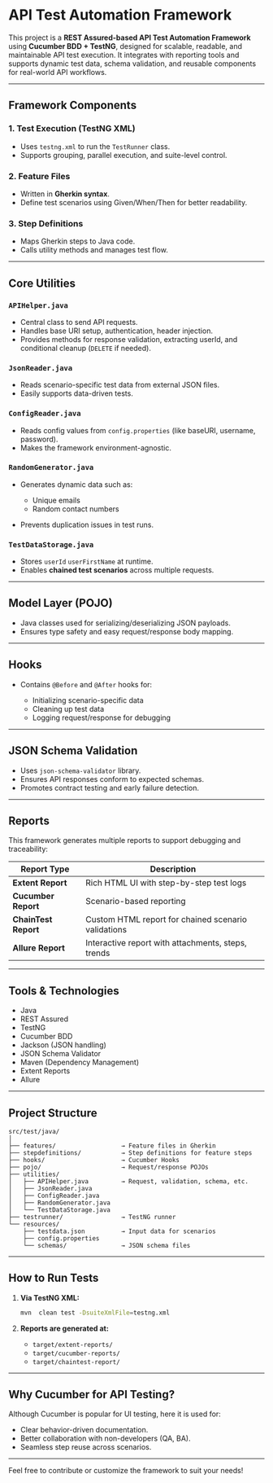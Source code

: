 #  API Test Automation Framework

This project is a **REST Assured-based API Test Automation Framework** using **Cucumber BDD + TestNG**, designed for scalable, readable, and maintainable API test execution. It integrates with reporting tools and supports dynamic test data, schema validation, and reusable components for real-world API workflows.

---

##  Framework Components

###  1. **Test Execution (TestNG XML)**

* Uses `testng.xml` to run the `TestRunner` class.
* Supports grouping, parallel execution, and suite-level control.

###  2. **Feature Files**

* Written in **Gherkin syntax**.
* Define test scenarios using Given/When/Then for better readability.


### 3. **Step Definitions**

* Maps Gherkin steps to Java code.
* Calls utility methods and manages test flow.

---

##  Core Utilities

###  `APIHelper.java`

* Central class to send API requests.
* Handles base URI setup, authentication, header injection.
* Provides methods for response validation, extracting userId, and conditional cleanup (`DELETE` if needed).

###  `JsonReader.java`

* Reads scenario-specific test data from external JSON files.
* Easily supports data-driven tests.

###  `ConfigReader.java`

* Reads config values from `config.properties` (like baseURI, username, password).
* Makes the framework environment-agnostic.

### `RandomGenerator.java`

* Generates dynamic data such as:

  * Unique emails
  * Random contact numbers
* Prevents duplication issues in test runs.

### `TestDataStorage.java`

* Stores `userId` `userFirstName` at runtime.
* Enables **chained test scenarios** across multiple requests.

---

##  Model Layer (POJO)

* Java classes used for serializing/deserializing JSON payloads.
* Ensures type safety and easy request/response body mapping.

---

##  Hooks

* Contains `@Before` and `@After` hooks for:

  * Initializing scenario-specific data
  * Cleaning up test data
  * Logging request/response for debugging

---

##  JSON Schema Validation

* Uses `json-schema-validator` library.
* Ensures API responses conform to expected schemas.
* Promotes contract testing and early failure detection.

---

##  Reports

This framework generates multiple reports to support debugging and traceability:

| Report Type          | Description                                         |
| -------------------- | --------------------------------------------------- |
| **Extent Report**    | Rich HTML UI with step-by-step test logs            |
| **Cucumber Report**  | Scenario-based reporting                            |
| **ChainTest Report** | Custom HTML report for chained scenario validations |
| **Allure Report**    | Interactive report with attachments, steps, trends  |

---

##  Tools & Technologies

* Java
* REST Assured
* TestNG
* Cucumber BDD
* Jackson (JSON handling)
* JSON Schema Validator
* Maven (Dependency Management)
* Extent Reports
* Allure 

---

##  Project Structure 

```
src/test/java/
│
├── features/                  → Feature files in Gherkin
├── stepdefinitions/           → Step definitions for feature steps
├── hooks/                     → Cucumber Hooks
├── pojo/                      → Request/response POJOs
├── utilities/
│   ├── APIHelper.java         → Request, validation, schema, etc.
│   ├── JsonReader.java
│   ├── ConfigReader.java
│   ├── RandomGenerator.java
│   └── TestDataStorage.java
├── testrunner/                → TestNG runner
└── resources/
    ├── testdata.json          → Input data for scenarios
    ├── config.properties
    └── schemas/               → JSON schema files
```

---

##  How to Run Tests

1. **Via TestNG XML:**

   ```bash
   mvn  clean test -DsuiteXmlFile=testng.xml
   ```

2. **Reports are generated at:**

   * `target/extent-reports/`
   * `target/cucumber-reports/`
   * `target/chaintest-report/`

---

## Why Cucumber for API Testing?

Although Cucumber is popular for UI testing, here it is used for:

* Clear behavior-driven documentation.
* Better collaboration with non-developers (QA, BA).
* Seamless step reuse across scenarios.

---

Feel free to contribute or customize the framework to suit your needs!
